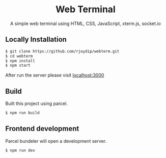 <h1 align="center">Web Terminal</h1>

<p align="center">A simple web terminal using HTML, CSS, JavaScript, xterm.js, socket.io</p>

## Locally Installation

```sh
$ git clone https://github.com/rjoydip/webterm.git
$ cd webterm
$ npm install
$ npm start
```

After run the server please visit [localhost:3000](http://localhost:3000)

## Build

Built this project using parcel.

```sh
$ npm run build
```

## Frontend development

Parcel bundeler will open a development server.

```sh
$ npm run dev
```

